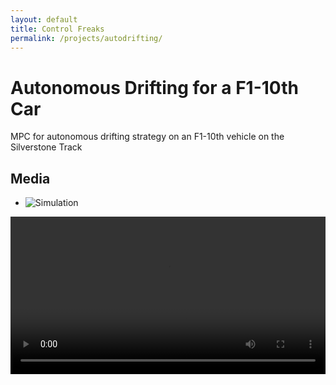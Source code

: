```yaml
---
layout: default
title: Control Freaks
permalink: /projects/autodrifting/
---
```

# Autonomous Drifting for a F1-10th Car

MPC for autonomous drifting strategy on an F1-10th vehicle on the Silverstone Track

## Media
- ![Simulation](/assets/images/proj1-sim.gif)

<video width="100%" controls>
  <source src="/assets/videos/proj1.mp4" type="video/mp4">
</video>
